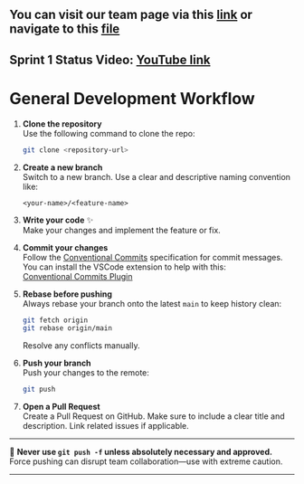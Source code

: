 ## You can visit our team page via this [link](https://cse110-sp25-group18.github.io/) or navigate to this [file](./admin/team.md)

## Sprint 1 Status Video: [ YouTube link](https://youtu.be/RpdqqDDczcs)

# General Development Workflow

1. **Clone the repository**  
   Use the following command to clone the repo:  
   ```bash
   git clone <repository-url>
   ```

2. **Create a new branch**  
   Switch to a new branch. Use a clear and descriptive naming convention like:  
   ```
   <your-name>/<feature-name>
   ```

3. **Write your code** ✨  
   Make your changes and implement the feature or fix.

4. **Commit your changes**  
   Follow the [Conventional Commits](https://www.conventionalcommits.org/en/v1.0.0/) specification for commit messages.  
   You can install the VSCode extension to help with this:  
   [Conventional Commits Plugin](https://marketplace.visualstudio.com/items/?itemName=vivaxy.vscode-conventional-commits)

5. **Rebase before pushing**  
   Always rebase your branch onto the latest `main` to keep history clean:  
   ```bash
   git fetch origin
   git rebase origin/main
   ```  
   Resolve any conflicts manually.

6. **Push your branch**  
   Push your changes to the remote:  
   ```bash
   git push
   ```

7. **Open a Pull Request**  
   Create a Pull Request on GitHub. Make sure to include a clear title and description. Link related issues if applicable.

---

🚫 **Never use `git push -f` unless absolutely necessary and approved.**  
Force pushing can disrupt team collaboration—use with extreme caution.

---